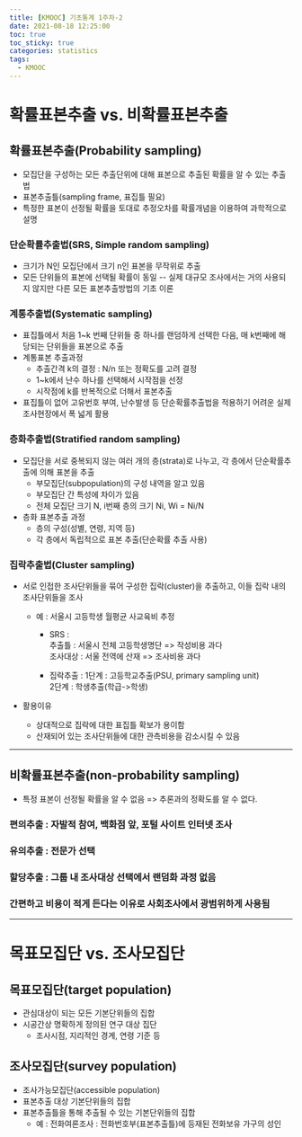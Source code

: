 ```yaml
---
title: [KMOOC] 기초통계 1주차-2
date: 2021-08-18 12:25:00
toc: true
toc_sticky: true
categories: statistics
tags:
  - KMOOC
---
```


# 확률표본추출 vs. 비확률표본추출

## 확률표본추출(Probability sampling)

- 모집단을 구성하는 모든 추출단위에 대해 표본으로 추출된 확률을 알 수 있는 추출법  
- 표본추출틀(sampling frame, 표집틀 필요)
- 특정한 표본이 선정될 확률을 토대로 추정오차를 확률개념을 이용하여 과학적으로 설명


### 단순확률추출법(SRS, Simple random sampling)
- 크기가 N인 모집단에서 크기 n인 표본을 무작위로 추출
- 모든 단위들의 표본에 선택될 확률이 동일
-- 실제 대규모 조사에서는 거의 사용되지 않지만 다른 모든 표본추출방법의 기초 이론

### 계통추출법(Systematic sampling)
- 표집틀에서 처음 1~k 번째 단위들 중 하나를 랜덤하게 선택한 다음, 매 k번째에 해당되는 단위들을 표본으로 추출
- 계통표본 추출과정
  - 추출간격 k의 결정 : N/n 또는 정확도를 고려 결정
  - 1~k에서 난수 하나를 선택해서 시작점을 선정
  - 시작점에 k를 반복적으로 더해서 표본추출
- 표집틀이 없어 고유번호 부여, 난수발생 등 단순확률추출법을 적용하기 어려운 실제 조사현장에서 폭 넓게 활용

### 층화추출법(Stratified random sampling)
- 모집단을 서로 중복되지 않는 여러 개의 층(strata)로 나누고, 각 층에서 단순확률추출에 의해 표본을 추출
  - 부모집단(subpopulation)의 구성 내역을 알고 있음
  - 부모집단 간 특성에 차이가 있음
  - 전체 모집단 크기 N, i번째 층의 크기 Ni, Wi = Ni/N
- 층화 표본추출 과정
  - 층의 구성(성별, 연령, 지역 등)
  - 각 층에서 독립적으로 표본 추출(단순확률 추출 사용)

### 집락추출법(Cluster sampling)
- 서로 인접한 조사단위들을 묶어 구성한 집락(cluster)을 추출하고, 이들 집락 내의 조사단위들을 조사
  - 예 : 서울시 고등학생 월평균 사교육비 추정
    - SRS :  
    추출틀 : 서울시 전체 고등학생명단 => 작성비용 과다  
    조사대상 : 서울 전역에 산재 => 조사비용 과다

    - 집락추출 :
    1단계 : 고등학교추출(PSU, primary sampling unit)  
    2단계 : 학생추출(학급->학생)

- 활용이유
  - 상대적으로 집락에 대한 표집틀 확보가 용이함
  - 산재되어 있는 조사단위들에 대한 관측비용을 감소시킬 수 있음

***
## 비확률표본추출(non-probability sampling)

- 특정 표본이 선정될 확률을 알 수 없음 => 추론과의 정확도를 알 수 없다.

### 편의추출 : 자발적 참여, 백화점 앞, 포털 사이트 인터넷 조사
### 유의추출 : 전문가 선택  
### 할당추출 : 그룹 내 조사대상 선택에서 랜덤화 과정 없음
### 간편하고 비용이 적게 든다는 이유로 사회조사에서 광범위하게 사용됨  


***
# 목표모집단 vs. 조사모집단

## 목표모집단(target population)
- 관심대상이 되는 모든 기본단위들의 집합
- 시공간상 명확하게 정의된 연구 대상 집단
    - 조사시점, 지리적인 경계, 연령 기준 등

## 조사모집단(survey population)
- 조사가능모집단(accessible population)
- 표본추출 대상 기본단위들의 집합
- 표본추출틀을 통해 추출될 수 있는 기본단위들의 집합
  - 예 : 전화여론조사 : 전화번호부(표본추출틀)에 등재된 전화보유 가구의 성인

